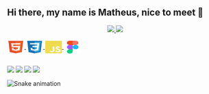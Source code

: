 ## Hi there, my name is Matheus, nice to meet 👋



<div align="center">
  <a href="https://github.com/matheusfell">
  <img height="180em" src="https://github-readme-stats.vercel.app/api?username=matheusfell&show_icons=true&theme=material-palenight&include_all_commits=true&count_private=true"/>
  <img height="180em" src="https://github-readme-stats.vercel.app/api/top-langs/?username=matheusfell&layout=compact&langs_count=7&theme=material-palenight"/>
</div> 
  <div style="display: inline_block"><br>
  <img align="center" alt="Matheus-HTML" height="30" width="40" src="https://raw.githubusercontent.com/devicons/devicon/master/icons/html5/html5-original.svg">
  <img align="center" alt="Matheus-CSS" height="30" width="40" src="https://raw.githubusercontent.com/devicons/devicon/master/icons/css3/css3-original.svg">
  <img align="center" alt="Matheus-Js" height="30" width="40" src="https://raw.githubusercontent.com/devicons/devicon/master/icons/javascript/javascript-plain.svg">
  <img align="center" alt="Matheus-figma" height="30" width="40" src="https://raw.githubusercontent.com/devicons/devicon/master/icons/figma/figma-original.svg">
</div>
  
##
<div> 
  <a href="https://www.instagram.com/theus1nho" target="_blank"><img src="https://img.shields.io/badge/-Instagram-%23E4405F?style=for-the-badge&logo=instagram&logoColor=white" target="_blank"></a>
 	<a href="https://www.twitch.tv/theus1nho" target="_blank"><img src="https://img.shields.io/badge/Twitch-9146FF?style=for-the-badge&logo=twitch&logoColor=white" target="_blank"></a>
  <a href = "mailto:bentomatheus48@gmail.com"><img src="https://img.shields.io/badge/-Gmail-%23333?style=for-the-badge&logo=gmail&logoColor=white" target="_blank"></a>
  <a href="https://www.linkedin.com/in/matheus-fellipe-b31883188" target="_blank"><img src="https://img.shields.io/badge/-LinkedIn-%230077B5?style=for-the-badge&logo=linkedin&logoColor=white" target="_blank"></a> 
 
  ![Snake animation](https://github.com/matheusfell/matheusfell/blob/output/github-contribution-grid-snake.svg)
 
</div>

  
  
  
  
